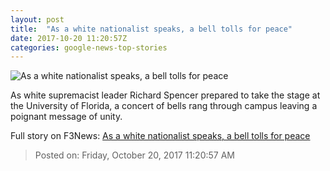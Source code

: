 ```yaml
---
layout: post
title:  "As a white nationalist speaks, a bell tolls for peace"
date: 2017-10-20 11:20:57Z
categories: google-news-top-stories
---
```


![As a white nationalist speaks, a bell tolls for peace](http://cdn.cnn.com/cnnnext/dam/assets/171020042925-florida-bell-tower-super-tease.jpg)

As white supremacist leader Richard Spencer prepared to take the stage at the University of Florida, a concert of bells rang through campus leaving a poignant message of unity.


Full story on F3News: [As a white nationalist speaks, a bell tolls for peace](http://www.f3nws.com/n/DNyJMB)

> Posted on: Friday, October 20, 2017 11:20:57 AM
